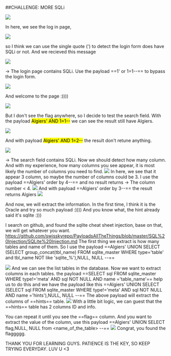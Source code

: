 ##CHALLENGE: MORE SQLi

<img src ="img/img1.png">

In here, we see the log in page,

<img src ="img/img2.png">

so I think we can use the single quote (') to detect the login form does have SQLi or not.
And we recieved this message

<img src ="img/detect.png">

-> The login page contains SQLi. Use the payload ==1' or 1=1--== to bypass the login form.

<img src = "img/img3.png">

And welcome to the page :))))

<img src = "img/welcome.png">

But I don't see the flag anywhere, so I decide to test the search field.
With the payload  <mark>Algiers' AND 1=1--</mark> we can see the result still have Algiers.

<img src = "img/img4.png">

And with payload <mark>Algiers' AND 1=2--</mark> the result don't retune anything.

<img src = "img/img5.png">

-> The search field contains SQLi.
Now we should detect how many column. And with my experience, how many columns you see appear, it is most likely the number of columns you need to find.
<img src = "img/img6.png">
In here, we see that it appear 3 column, so maybe the number of columns could be 3.
I use the payload ==Algiers' order by 4--== and no result returns -> The column number < 4.
<img src = "img/img7.png">
And with payload ==Algiers' order by 3--== the result returns Algiers 
<img src = "img/img8.png">

And now, we will extract the information.
In the first time, I think it is the Oracle and try so much payload :)))) And you know what, the hint already said it's sqlite :))) 

I search on github, and found the sqlite cheat sheet injection, base on that, we will get whatever you want.
https://github.com/swisskyrepo/PayloadsAllTheThings/blob/master/SQL%20Injection/SQLite%20Injection.md
The first thing we extract is how many tables and name of them. So I use the payload ==Algiers' UNION SELECT (SELECT group_concat(tbl_name) FROM sqlite_master WHERE type='table' and tbl_name NOT like 'sqlite_%'),NULL, NULL --== 

<img src = "img/img10.png">
And we can see the list tables in the database. Now we want to extract columns in each tables.
the payload ==SELECT sql FROM sqlite_master WHERE type!='meta' AND sql NOT NULL AND name ='table_name'== help us to do this and we have the payload like this ==Algiers' UNION SELECT (SELECT sql FROM sqlite_master WHERE type!='meta' AND sql NOT NULL AND name ='hints'),NULL, NULL --== 
The above payload will extract the columns of ==hints== table.
<img src = "img/img11.png">
With a little bit logic, we can guest that the ==hints== table has 2 columns ID and info.

You can repeat it until you see the ==flag== column.
And you want to extract the value of the column, use this payload ==Algiers' UNION SELECT flag,NULL, NULL from <name_of_the_table> --==
<img src ="img/flag.png">
Congrat, you found the flaggggg.

THANK YOU FOR LEARNING GUYS.
PATIENCE IS THE KEY, SO KEEP TRYING EVERYDAY. LUV U <3
